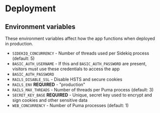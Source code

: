 # Deployment

## Environment variables

These environment variables affect how the app functions when deployed in production.

- `SIDEKIQ_CONCURRENCY` - Number of threads used per Sidekiq process (default: 5)
- `BASIC_AUTH_USERNAME` - If this and `BASIC_AUTH_PASSWORD` are present, visitors must use these credentials to access the app
- `BASIC_AUTH_PASSWORD`
- `RAILS_DISABLE_SSL` - Disable HSTS and secure cookies
- `RAILS_ENV` **REQUIRED** - "production"
- `RAILS_MAX_THREADS` - Number of threads per Puma process (default: 3)
- `SECRET_KEY_BASE` **REQUIRED** - Unique, secret key used to encrypt and sign cookies and other sensitive data
- `WEB_CONCURRENCY` - Number of Puma processes (default: 1)
